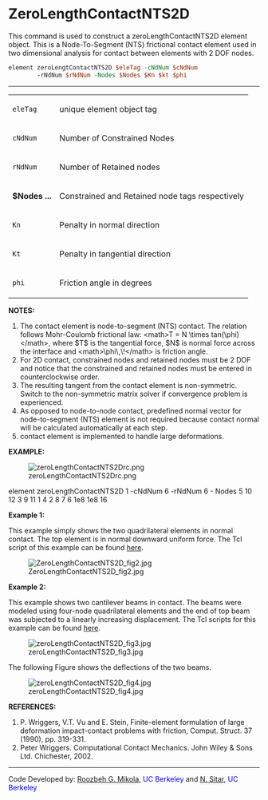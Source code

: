 # ZeroLengthContactNTS2D

<p>This command is used to construct a zeroLengthContactNTS2D element
object. This is a Node-To-Segment (NTS) frictional contact element used
in two dimensional analysis for contact between elements with 2 DOF
nodes.</p>

```tcl
element zeroLengtContactNTS2D $eleTag -cNdNum $cNdNum
        -rNdNum $rNdNum -Nodes $Nodes $Kn $kt $phi
```
<hr />
<table>
<tbody>
<tr class="odd">
<td><code class="parameter-table-variable">eleTag</code></td>
<td><p>unique element object tag</p></td>
</tr>
<tr class="even">
<td><code class="parameter-table-variable">cNdNum</code></td>
<td><p>Number of Constrained Nodes</p></td>
</tr>
<tr class="odd">
<td><code class="parameter-table-variable">rNdNum</code></td>
<td><p>Number of Retained nodes</p></td>
</tr>
<tr class="even">
<td><p><strong>$Nodes ...</strong></p></td>
<td><p>Constrained and Retained node tags respectively</p></td>
</tr>
<tr class="odd">
<td><code class="parameter-table-variable">Kn</code></td>
<td><p>Penalty in normal direction</p></td>
</tr>
<tr class="even">
<td><code class="parameter-table-variable">Kt</code></td>
<td><p>Penalty in tangential direction</p></td>
</tr>
<tr class="odd">
<td><code class="parameter-table-variable">phi</code></td>
<td><p>Friction angle in degrees</p></td>
</tr>
</tbody>
</table>
<p><strong>NOTES:</strong></p>
<ol>
<li>The contact element is node-to-segment (NTS) contact. The relation
follows Mohr-Coulomb frictional law: &lt;math&gt;T = N \times
tan(\phi)&lt;/math&gt;, where $T$ is the
tangential force, $N$ is normal force across the
interface and &lt;math&gt;\phi\,\!&lt;/math&gt; is friction angle.</li>
<li>For 2D contact, constrained nodes and retained nodes must be 2 DOF
and notice that the constrained and retained nodes must be entered in
counterclockwise order.</li>
<li>The resulting tangent from the contact element is non-symmetric.
Switch to the non-symmetric matrix solver if convergence problem is
experienced.</li>
<li>As opposed to node-to-node contact, predefined normal vector for
node-to-segment (NTS) element is not required because contact normal
will be calculated automatically at each step.</li>
<li>contact element is implemented to handle large deformations.</li>
</ol>
<p><strong>EXAMPLE:</strong></p>
<figure>
<img src="/OpenSeesRT/contrib/static/zeroLengthContactNTS2Drc.png"
title="zeroLengthContactNTS2Drc.png"
alt="zeroLengthContactNTS2Drc.png" />
<figcaption aria-hidden="true">zeroLengthContactNTS2Drc.png</figcaption>
</figure>
<p>element zeroLengthContactNTS2D 1 -cNdNum 6 -rNdNum 6 - Nodes 5 10 12
3 9 11 1 4 2 8 7 6 1e8 1e8 16</p>
<p><strong>Example 1:</strong></p>
<p>This example simply shows the two quadrilateral elements in normal
contact. The top element is in normal downward uniform force. The Tcl
script of this example can be found <a
href="ZeroLengthContactNTS2D_Example1" title="wikilink">here</a>.</p>
<figure>
<img src="/OpenSeesRT/contrib/static/ZeroLengthContactNTS2D_fig2.jpg"
title="ZeroLengthContactNTS2D_fig2.jpg"
alt="ZeroLengthContactNTS2D_fig2.jpg" />
<figcaption
aria-hidden="true">ZeroLengthContactNTS2D_fig2.jpg</figcaption>
</figure>
<p><strong>Example 2:</strong></p>
<p>This example shows two cantilever beams in contact. The beams were
modeled using four-node quadrilateral elements and the end of top beam
was subjected to a linearly increasing displacement. The Tcl scripts for
this example can be found <a href="ZeroLengthContactNTS2D_Example2"
title="wikilink">here</a>.</p>
<figure>
<img src="/OpenSeesRT/contrib/static/zeroLengthContactNTS2D_fig3.jpg"
title="zeroLengthContactNTS2D_fig3.jpg"
alt="zeroLengthContactNTS2D_fig3.jpg" />
<figcaption
aria-hidden="true">zeroLengthContactNTS2D_fig3.jpg</figcaption>
</figure>
<p>The following Figure shows the deflections of the two beams.</p>
<figure>
<img src="/OpenSeesRT/contrib/static/zeroLengthContactNTS2D_fig4.jpg"
title="zeroLengthContactNTS2D_fig4.jpg"
alt="zeroLengthContactNTS2D_fig4.jpg" />
<figcaption
aria-hidden="true">zeroLengthContactNTS2D_fig4.jpg</figcaption>
</figure>
<p><strong>REFERENCES:</strong></p>
<ol>
<li>P. Wriggers, V.T. Vu and E. Stein, Finite-element formulation of
large deformation impact-contact problems with friction, Comput. Struct.
37 (1990), pp. 319-331.</li>
<li>Peter Wriggers. Computational Contact Mechanics. John Wiley &amp;
Sons Ltd. Chichester, 2002.</li>
</ol>
<hr />
<p>Code Developed by: <span style="color:blue"> <a
href="http://www.roozbehgm.com/">Roozbeh G. Mikola</a>, UC
Berkeley</span> and <span style="color:blue"> <a
href="http://www.ce.berkeley.edu/~sitar/">N. Sitar</a>, UC
Berkeley</span></p>
